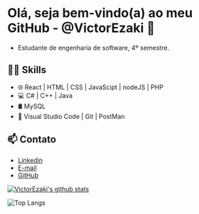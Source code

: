 # Olá, seja bem-vindo(a) ao meu GitHub - @VictorEzaki 👋

- Estudante de engenharia de software, 4º semestre.

## 👨‍💻 Skills
- 🌐 React | HTML | CSS | JavaScipt | nodeJS | PHP
- 💻 C# | C++ | Java
- 🛢  MySQL  
- 🔧 Visual Studio Code | Git | PostMan

## 📫 Contato
- [Linkedin](https://www.linkedin.com/in/victor-ezaki/)
- [E-mail](victorezaki19@gmail.com)
- [GitHub](https://github.com/VictorEzaki)
  
 [![VictorEzaki's github stats](https://github-readme-stats.vercel.app/api?username=VictorEzaki&show_icons=true&&theme=radical&hide=["contribs","issues"])](https://github.com/VictorEzaki)
 
 ![Top Langs](https://github-readme-stats.vercel.app/api/top-langs/?username=victorezaki&_progress=true&&theme=radical)


